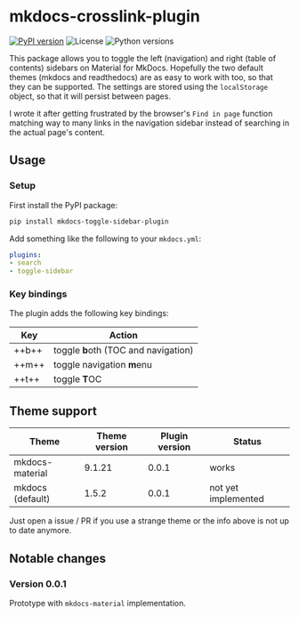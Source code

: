 # mkdocs-crosslink-plugin

[![PyPI version](https://img.shields.io/pypi/v/mkdocs-toggle-sidebar-plugin)](https://pypi.org/project/mkdocs-toggle-sidebar-plugin/)
![License](https://img.shields.io/pypi/l/mkdocs-toggle-sidebar-plugin)
![Python versions](https://img.shields.io/pypi/pyversions/mkdocs-toggle-sidebar-plugin)

This package allows you to toggle the left (navigation) and right (table of contents) sidebars on Material for MkDocs.
Hopefully the two default themes (mkdocs and readthedocs) are as easy to work with too, so that they can be supported.
The settings are stored using the `localStorage` object, so that it will persist between pages.

I wrote it after getting frustrated by the browser's `Find in page` function matching way to many links in the navigation sidebar instead of searching in the actual page's content.


## Usage

### Setup

First install the PyPI package:
```bash
pip install mkdocs-toggle-sidebar-plugin
```

Add something like the following to your `mkdocs.yml`:
```yaml
plugins:
- search
- toggle-sidebar
```

### Key bindings

The plugin adds the following key bindings:

Key   | Action
---   | ---
++b++ | toggle **b**oth (TOC and navigation)
++m++ | toggle navigation **m**enu
++t++ | toggle **T**OC

## Theme support

Theme            | Theme version |Plugin version | Status
---              | ---           | ---           | ---
mkdocs-material  | 9.1.21        | 0.0.1         | works
mkdocs (default) | 1.5.2         | 0.0.1         | not yet implemented

Just open a issue / PR if you use a strange theme or the info above is not up to date anymore.

## Notable changes

### Version 0.0.1

Prototype with `mkdocs-material` implementation.

